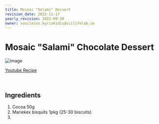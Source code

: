 ```yaml
---
title: Mosaic "Salami" Dessert
revision_date: 2022-11-17
yearly_revision: 2022-09-30
owner: vasileios.kyriakidis@scilifelab.se
---
```


# Mosaic "Salami" Chocolate Dessert

![image](https://user-images.githubusercontent.com/25936616/142201796-268839b9-1bd7-45ed-90bf-e3fb8dcb3658.png)

[Youtube Recipe](https://www.youtube.com/watch?v=VgMl14M-Eqw&ab_channel=ButterflyCreations)
 
<br>

## Ingredients
1. Cocoa 50g
2. Mariekex bisquits 1pkg (25-30 biscuits)
3.
